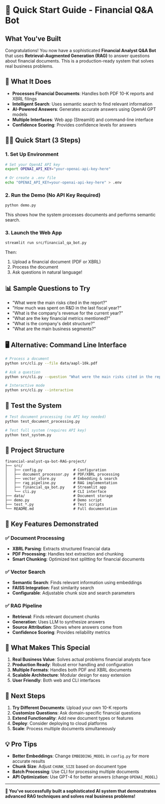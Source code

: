 # 🚀 Quick Start Guide - Financial Q&A Bot

## What You've Built

Congratulations! You now have a sophisticated **Financial Analyst Q&A Bot** that uses **Retrieval-Augmented Generation (RAG)** to answer questions about financial documents. This is a production-ready system that solves real business problems.

## 🎯 What It Does

- **Processes Financial Documents**: Handles both PDF 10-K reports and XBRL filings
- **Intelligent Search**: Uses semantic search to find relevant information
- **AI-Powered Answers**: Generates accurate answers using OpenAI GPT models
- **Multiple Interfaces**: Web app (Streamlit) and command-line interface
- **Confidence Scoring**: Provides confidence levels for answers

## 🏃‍♂️ Quick Start (3 Steps)

### 1. Set Up Environment
```bash
# Set your OpenAI API key
export OPENAI_API_KEY="your-openai-api-key-here"

# Or create a .env file
echo "OPENAI_API_KEY=your-openai-api-key-here" > .env
```

### 2. Run the Demo (No API Key Required)
```bash
python demo.py
```
This shows how the system processes documents and performs semantic search.

### 3. Launch the Web App
```bash
streamlit run src/financial_qa_bot.py
```
Then:
1. Upload a financial document (PDF or XBRL)
2. Process the document
3. Ask questions in natural language!

## 📊 Sample Questions to Try

- "What were the main risks cited in the report?"
- "How much was spent on R&D in the last fiscal year?"
- "What is the company's revenue for the current year?"
- "What are the key financial metrics mentioned?"
- "What is the company's debt structure?"
- "What are the main business segments?"

## 🖥️ Alternative: Command Line Interface

```bash
# Process a document
python src/cli.py --file data/aapl-10k.pdf

# Ask a question
python src/cli.py --question "What were the main risks cited in the report?"

# Interactive mode
python src/cli.py --interactive
```

## 🧪 Test the System

```bash
# Test document processing (no API key needed)
python test_document_processing.py

# Test full system (requires API key)
python test_system.py
```

## 📁 Project Structure

```
financial-analyst-qa-bot-RAG-project/
├── src/
│   ├── config.py              # Configuration
│   ├── document_processor.py  # PDF/XBRL processing
│   ├── vector_store.py        # Embedding & search
│   ├── rag_pipeline.py        # RAG implementation
│   ├── financial_qa_bot.py    # Streamlit app
│   └── cli.py                 # CLI interface
├── data/                      # Document storage
├── demo.py                    # Demo script
├── test_*.py                  # Test scripts
└── README.md                  # Full documentation
```

## 🔧 Key Features Demonstrated

### ✅ Document Processing
- **XBRL Parsing**: Extracts structured financial data
- **PDF Processing**: Handles text extraction and chunking
- **Smart Chunking**: Optimized text splitting for financial documents

### ✅ Vector Search
- **Semantic Search**: Finds relevant information using embeddings
- **FAISS Integration**: Fast similarity search
- **Configurable**: Adjustable chunk size and search parameters

### ✅ RAG Pipeline
- **Retrieval**: Finds relevant document chunks
- **Generation**: Uses LLM to synthesize answers
- **Source Attribution**: Shows where answers come from
- **Confidence Scoring**: Provides reliability metrics

## 🎉 What Makes This Special

1. **Real Business Value**: Solves actual problems financial analysts face
2. **Production Ready**: Robust error handling and configuration
3. **Multiple Formats**: Handles both PDF and XBRL documents
4. **Scalable Architecture**: Modular design for easy extension
5. **User Friendly**: Both web and CLI interfaces

## 🚀 Next Steps

1. **Try Different Documents**: Upload your own 10-K reports
2. **Customize Questions**: Ask domain-specific financial questions
3. **Extend Functionality**: Add new document types or features
4. **Deploy**: Consider deploying to cloud platforms
5. **Scale**: Process multiple documents simultaneously

## 💡 Pro Tips

- **Better Embeddings**: Change `EMBEDDING_MODEL` in `config.py` for more accurate results
- **Chunk Size**: Adjust `CHUNK_SIZE` based on document type
- **Batch Processing**: Use CLI for processing multiple documents
- **API Optimization**: Use GPT-4 for better answers (change `OPENAI_MODEL`)

---

**🎊 You've successfully built a sophisticated AI system that demonstrates advanced RAG techniques and solves real business problems!**
